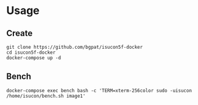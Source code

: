 # Usage

## Create

```
git clone https://github.com/bgpat/isucon5f-docker
cd isucon5f-docker
docker-compose up -d
```

## Bench

```
docker-compose exec bench bash -c 'TERM=xterm-256color sudo -uisucon /home/isucon/bench.sh image1'
```
